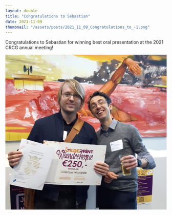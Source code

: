 ```yaml
---
layout: double
title: "Congratulations to Sebastian"
date: 2021-11-09
thumbnail: "/assets/posts/2021_11_09_Congratulations_to_-1.png"
---
```


Congratulations to Sebastian for winning best oral presentation at the 2021
CRCG annual meeting!

![](/assets/posts/2021_11_09_Congratulations_to_-1.png)


